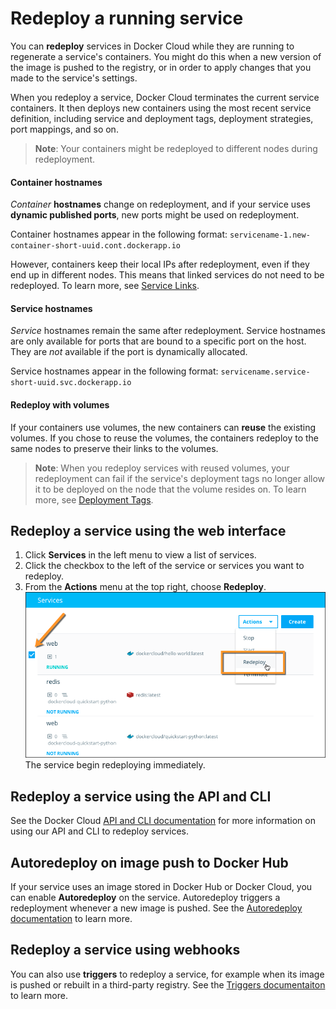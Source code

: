 <!--[metadata]>
+++
aliases = [
"/docker-cloud/feature-reference/service-redeploy/"
]
title = "Redeploy running services"
description = "Redeploy running services"
keywords = ["redeploy, running, services"]
[menu.main]
parent="apps"
+++
<![end-metadata]-->

# Redeploy a running service

You can **redeploy** services in Docker Cloud while they are running to
regenerate a service's containers. You might do this when a new version of the
image is pushed to the registry, or in order to apply changes that you made to
the service's settings.

When you redeploy a service, Docker Cloud terminates the current service
containers. It then deploys new containers using the most recent service
definition, including service and deployment tags, deployment strategies, port
mappings, and so on.

> **Note**: Your containers might be redeployed to different nodes during redeployment.

#### Container hostnames

*Container* **hostnames** change on redeployment, and if your service uses
**dynamic published ports**, new ports might be used on redeployment.

Container hostnames appear in the following format:
`servicename-1.new-container-short-uuid.cont.dockerapp.io`

However, containers keep their local IPs after redeployment, even if they end up
in different nodes. This means that linked services do not need to be
redeployed. To learn more, see [Service Links](service-links.md).

#### Service hostnames

*Service* hostnames remain the same after redeployment. Service hostnames are only
available for ports that are bound to a specific port on the host. They are
_not_ available if the port is dynamically allocated.

Service hostnames appear in the following format:
`servicename.service-short-uuid.svc.dockerapp.io`

#### Redeploy with volumes

If your containers use volumes, the new containers can **reuse** the
existing volumes. If you chose to reuse the volumes, the containers redeploy to the same nodes to preserve their links to the volumes.

> **Note**: When you redeploy services with reused volumes, your redeployment can fail if the service's deployment tags no longer allow it to be deployed on the node that the volume resides on. To learn more, see [Deployment Tags](deploy-tags.md).

## Redeploy a service using the web interface

1. Click **Services** in the left menu to view a list of services.
2. Click the checkbox to the left of the service or services you want to redeploy.
2. From the **Actions** menu at the top right, choose **Redeploy**.
    ![](images/redeploy-service.png)
The service begin redeploying immediately.

<!-- DCUI-732, DCUI-728
3. If the container uses volumes, choose whether to reuse them.
4. Click **OK** on the confirmation dialog to start the redeployment.-->

## Redeploy a service using the API and CLI

See the Docker Cloud [API and CLI documentation](/apidocs/docker-cloud.md#redeploy-a-service) for more information
on using our API and CLI to redeploy services.

## Autoredeploy on image push to Docker Hub

If your service uses an image stored in Docker Hub or Docker Cloud, you can
enable **Autoredeploy** on the service. Autoredeploy triggers a redeployment
whenever a new image is pushed. See the [Autoredeploy documentation](auto-redeploy.md) to learn more.

## Redeploy a service using webhooks

You can also use **triggers** to redeploy a service, for example when its image
is pushed or rebuilt in a third-party registry. See the [Triggers documentaiton](triggers.md) to learn more.
